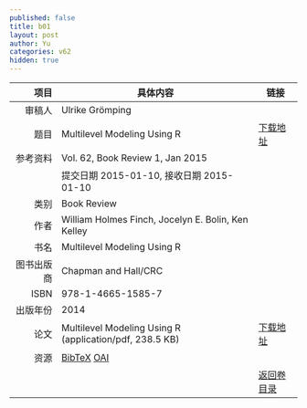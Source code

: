 ```yaml
---
published: false
title: b01
layout: post
author: Yu
categories: v62
hidden: true
---
```


| 项目 | 具体内容 | 链接 |
|---:|---|---|
| 审稿人 | Ulrike Grömping| |
| 题目 |Multilevel Modeling Using R | [下载地址](http://www.jstatsoft.org/v62/b01/paper) |
| 参考资料 |Vol. 62, Book Review 1, Jan 2015 | |
| | 提交日期 2015-01-10, 接收日期 2015-01-10| | 
| 类别 | Book Review| |
| 作者 | William Holmes Finch, Jocelyn E. Bolin, Ken Kelley| |
| 书名| Multilevel Modeling Using R| |
| 图书出版商 | Chapman and Hall/CRC| |
| ISBN | 978-1-4665-1585-7| |
| 出版年份 | 2014| |
| 论文 | Multilevel Modeling Using R  (application/pdf, 238.5 KB)| [下载地址](http://www.jstatsoft.org/v62/b01/paper) |
| 资源 | [BibTeX](http://www.jstatsoft.org/v62/b01/bibtex) [OAI](http://www.jstatsoft.org/oai?verb=GetRecord&identifier=oai.jstatsoft/v62/b01&prefix=oai_dc)| |
| |  | [返回卷目录]({{site.baseurl}}/volume/v62.html) |
